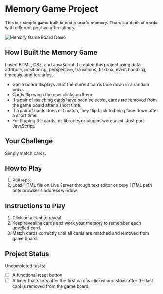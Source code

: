 # Memory Game Project
This is a simple game built to test a user's memory. There's a deck of cards with different positive affirmations.

![Memory Game Board Demo](assets/memory-game-demo.gif)

## How I Built the Memory Game
I used HTML, CSS, and JavaScript. I created this project using data-attribute, positioning, perspective, transitions, flexbox, event handling, timeouts, and ternaries.

* Game board displays all of the current cards face down in a random order.
* Cards flip when the user clicks on them.
* If a pair of matching cards have been selected, cards are removed from the game
board after a short time.
* If a pair of cards does not match, they flip back to being face down after
a short time.
* For flipping the cards, no libraries or plugins were used. Just pure JavaScript.

## Your Challenge
Simply match cards. 

## How to Play
1. Pull repo.
2. Load HTML file on Live Server through text editor or copy HTML path onto browser's address window. 

## Instructions to Play
1. Click on a card to reveal.
2. Keep revealing cards and work your memory to remember each unveiled card.
3. Match cards correctly until all cards are matched and removed from game board.

## Project Status
Uncompleted tasks:
- [ ] A functional reset button
- [ ] A timer that starts after the first card is clicked and stops after the last card is removed from the game board
